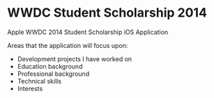 WWDC Student Scholarship 2014
=============================

Apple WWDC 2014 Student Scholarship iOS Application

Areas that the application will focus upon:
- Development projects I have worked on
- Education background	
- Professional background
- Technical skills
- Interests

